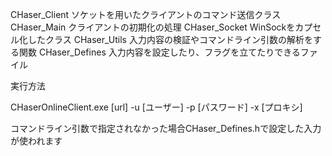 CHaser_Client ソケットを用いたクライアントのコマンド送信クラス
CHaser_Main クライアントの初期化の処理
CHaser_Socket WinSockをカプセル化したクラス
CHaser_Utils 入力内容の検証やコマンドライン引数の解析をする関数
CHaser_Defines 入力内容を設定したり、フラグを立てたりできるファイル

実行方法

CHaserOnlineClient.exe [url] -u [ユーザー] -p [パスワード] -x [プロキシ]

コマンドライン引数で指定されなかった場合CHaser_Defines.hで設定した入力が使われます

